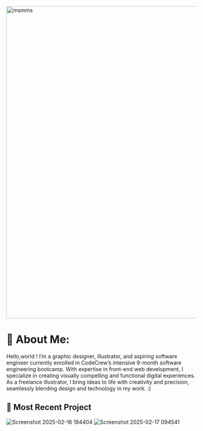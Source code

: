 <img width="826" alt="msmms" src="https://github.com/user-attachments/assets/1c5d5b5b-c252-45ab-a9cb-80b8ff26417c" />

# 🌱 About Me:
Hello,world ! I’m a graphic designer, illustrator, and aspiring software engineer currently enrolled in CodeCrew’s intensive 9-month software engineering bootcamp. With expertise in front-end web development, I specialize in creating visually compelling and functional digital experiences. As a freelance illustrator, I bring ideas to life with creativity and precision, seamlessly blending design and technology in my work. :)

  ## 🌱 Most Recent Project 
![Screenshot 2025-02-16 184404](https://github.com/user-attachments/assets/2135a7ce-047e-4a95-beb0-de27d6914b9b)
![Screenshot 2025-02-17 094541](https://github.com/user-attachments/assets/cc2c9c49-8d41-444e-9da1-f582484b9191)
